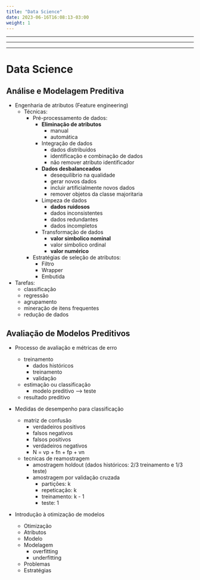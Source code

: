 ```yaml
---
title: "Data Science"
date: 2023-06-16T16:08:13-03:00
weight: 1
---
```


---------
---------
---------

# Data Science

## Análise e Modelagem Preditiva
- Engenharia de atributos (Feature engineering)
    - Técnicas:
        - Pré-processamento de dados:
            - **Eliminação de atributos**
                - manual
                - automática
            - Integração de dados
                - dados distribuídos
                - identificação e combinação de dados
                - não remover atributo identificador
            - **Dados desbalanceados**
                - desequilibrio na qualidade
                - gerar novos dados
                - incluir artificialmente novos dados
                - remover objetos da classe majoritaria
            - Limpeza de dados
                - **dados ruidosos**
                - dados inconsistentes
                - dados redundantes
                - dados incompletos
            - Transformação de dados
                - **valor simbolico nominal**
                - valor simbolico ordinal
                - **valor numérico**
        - Estratégias de seleção de atributos:
            - Filtro
            - Wrapper
            - Embutida
- Tarefas:
    - classificação
    - regressão
    - agrupamento
    - mineração de itens frequentes
    - redução de dados

## Avaliação de Modelos Preditivos
- Processo de avaliação e métricas de erro
    - treinamento
        - dados históricos
        - treinamento
        - validação
    - estimação ou classificação
        - modelo preditivo --> teste
    - resultado preditivo

- Medidas de desempenho para classificação
    - matriz de confusão
        * verdadeiros positivos
        * falsos negativos
        * falsos positivos
        * verdadeiros negativos
        * N = vp + fn + fp + vn
    - tecnicas de reamostragem
        * amostragem holdout (dados históricos: 2/3 treinamento e 1/3 teste)
        * amostragem por validação cruzada
            - partições: k
            - repeticação: k
            - treinamento: k - 1
            - teste: 1
- Introdução à otimização de modelos
    - Otimização
    - Atributos
    - Modelo
    - Modelagem
        * overfitting
        * underfitting
    - Problemas
    - Estratégias